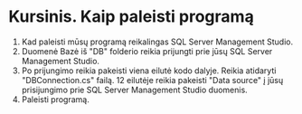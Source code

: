 # Kursinis. Kaip paleisti programą
1) Kad paleisti mūsų programą reikalingas SQL Server Management Studio.
2) Duomenė Bazė iš "DB" folderio reikia prijungti prie jūsų SQL Server Management Studio.
3) Po prijungimo reikia pakeisti viena eilutė kodo dalyje. Reikia atidaryti "DBConnection.cs" failą. 12 eilutėje reikia pakeisti "Data source" į jūsų prisijungimo prie SQL Server Management Studio duomenis.
4) Paleisti programą.
